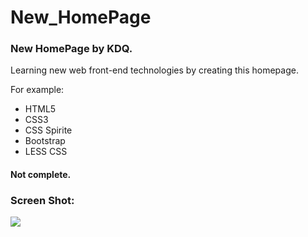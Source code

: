 # New_HomePage

<h3>New HomePage by KDQ.</h3>
<p>Learning new web front-end technologies by creating this homepage.</p>
<p>For example:</p>
<ul>
<li>HTML5</li>
<li>CSS3</li>
<li>CSS Spirite</li>
<li>Bootstrap</li>
<li>LESS CSS</li>
</ul>

<h4>Not complete.</h4>
<h3>Screen Shot:</h3>
<image src="https://github.com/QunnieKong/New_HomePage/blob/master/screenshot.jpg?raw=true"/>
